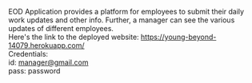 EOD Application provides a platform for employees to submit their daily work updates and other info. Further, a manager can see the various updates of different employees.  
Here's the link to the deployed website: https://young-beyond-14079.herokuapp.com/  
Credentials:  
id: manager@gmail.com  
pass: password
